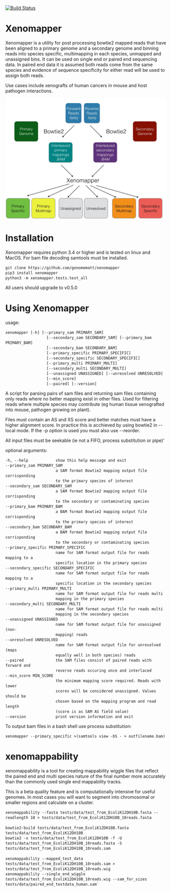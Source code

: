 [![Build Status](https://travis-ci.org/genomematt/xenomapper.svg?branch=master)](https://travis-ci.org/genomematt/xenomapper)

Xenomapper
==========

Xenomapper is a utility for post processing bowtie2 mapped reads that have been aligned to a primary genome and a secondary genome and binning reads into species specific, multimapping in each species, unmapped and unassigned bins.  It can be used on single end or paired end sequencing data.  In paired end data it is assumed both reads come from the same species and evidence of sequence specificity for either read will be used to assign both reads.

Use cases include xenografts of human cancers in mouse and host pathogen interactions.

![Schematic of Xenomapper Use](/schematic.jpg "Schematic of Xenomapper Use")

Installation
============
Xenomapper requires python 3.4 or higher and is tested on linux and MacOS.  For bam file decoding samtools must be installed.


    git clone https://github.com/genomematt/xenomapper
    pip3 install xenomapper
    python3 -m xenomapper.tests.test_all

All users should upgrade to v0.5.0

Using Xenomapper
================

usage:

    xenomapper [-h] [--primary_sam PRIMARY_SAM]
                      [--secondary_sam SECONDARY_SAM] [--primary_bam PRIMARY_BAM]
                      [--secondary_bam SECONDARY_BAM]
                      [--primary_specific PRIMARY_SPECIFIC]
                      [--secondary_specific SECONDARY_SPECIFIC]
                      [--primary_multi PRIMARY_MULTI]
                      [--secondary_multi SECONDARY_MULTI]
                      [--unassigned UNASSIGNED] [--unresolved UNRESOLVED]
                      [--min_score]
                      [--paired] [--version]
    

A script for parsing pairs of sam files and returning sam files
containing only reads where no better mapping exist in other files.
Used for filtering reads where multiple species may contribute 
(eg human tissue xenografted into mouse, pathogen growing on plant).

Files must contain an AS and XS score and better matches must have
a higher alignment score.
In practice this is acchieved by using bowtie2 in --local mode.
If the -p option is used you must also use --reorder.

All input files must be seekable
(ie not a FIFO, process substitution or pipe)'

optional arguments:

    -h, --help            show this help message and exit
    --primary_sam PRIMARY_SAM
                          a SAM format Bowtie2 mapping output file corrisponding
                          to the primary species of interest
    --secondary_sam SECONDARY_SAM
                          a SAM format Bowtie2 mapping output file corrisponding
                          to the secondary or contaminating species
    --primary_bam PRIMARY_BAM
                          a BAM format Bowtie2 mapping output file corrisponding
                          to the primary species of interest
    --secondary_bam SECONDARY_BAM
                          a BAM format Bowtie2 mapping output file corrisponding
                          to the secondary or contaminating species
    --primary_specific PRIMARY_SPECIFIC
                          name for SAM format output file for reads mapping to a
                          specific location in the primary species
    --secondary_specific SECONDARY_SPECIFIC
                          name for SAM format output file for reads mapping to a
                          specific location in the secondary species
    --primary_multi PRIMARY_MULTI
                          name for SAM format output file for reads multi
                          mapping in the primary species
    --secondary_multi SECONDARY_MULTI
                          name for SAM format output file for reads multi
                          mapping in the secondary species
    --unassigned UNASSIGNED
                          name for SAM format output file for unassigned (non-
                          mapping) reads
    --unresolved UNRESOLVED
                          name for SAM format output file for unresolved (maps
                          equally well in both species) reads
    --paired              the SAM files consist of paired reads with forward and
                          reverse reads occuring once and interlaced
    --min_score MIN_SCORE
                          the minimum mapping score required. Reads with lower
                          scores will be considered unassigned. Values should be
                          chosen based on the mapping program and read length
                          (score is as SAM AS field value)
    --version             print version information and exit


To output bam files in a bash shell use process substitution:


    xenomapper --primary_specific >(samtools view -bS - > outfilename.bam)


xenomappability
===============
xenomappability is a tool for creating mappability wiggle files that reflect the paired end and multi species nature of the final number more accurately than the commonly used single end mappability tracks.

This is a beta quality feature and is computationally intensive for useful genomes.  In most cases you will want to segment into chromosomal or smaller regions and calculate on a cluster.


    xenomappability --fasta tests/data/test_from_EcoliK12DH10B.fasta --readlength 10 > tests/data/test_from_EcoliK12DH10B_10reads.fasta

    bowtie2-build tests/data/test_from_EcoliK12DH10B.fasta tests/data/test_from_EcoliK12DH10B
    bowtie2 -x tests/data/test_from_EcoliK12DH10B -f -U tests/data/test_from_EcoliK12DH10B_10reads.fasta -S tests/data/test_from_EcoliK12DH10B_10reads.sam

    xenomappability --mapped_test_data tests/data/test_from_EcoliK12DH10B_10reads.sam > tests/data/test_from_EcoliK12DH10B_10reads.wig
    xenomappability --single_end_wiggle tests/data/test_from_EcoliK12DH10B_10reads.wig --sam_for_sizes tests/data/paired_end_testdata_human.sam`

